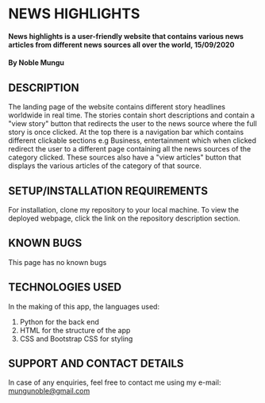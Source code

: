 # NEWS HIGHLIGHTS
#### News highlights is a user-friendly website that contains various news articles from different news sources all over the world, 15/09/2020
#### By **Noble Mungu**
## DESCRIPTION
The landing page of the website contains different story headlines worldwide in real time. The stories contain short descriptions and contain a "view story" button that redirects the user to the news source where the full story is once clicked.
At the top there is a navigation bar which contains different clickable sections e.g Business, entertainment which when clicked redirect the user to a different page containing all the news sources of the category clicked. These sources also have a "view articles" button that displays the various articles of the category of that source.

## SETUP/INSTALLATION REQUIREMENTS
For installation, clone my repository to your local machine.
To view the deployed webpage, click the link on the repository description section.
## KNOWN BUGS
This page has no known bugs
## TECHNOLOGIES USED
In the making of this app, the languages used:
1. Python for the back end
2. HTML for the structure of the app
3. CSS and Bootstrap CSS for styling
## SUPPORT AND CONTACT DETAILS
In case of any enquiries, feel free to contact me using my e-mail: mungunoble@gmail.com
